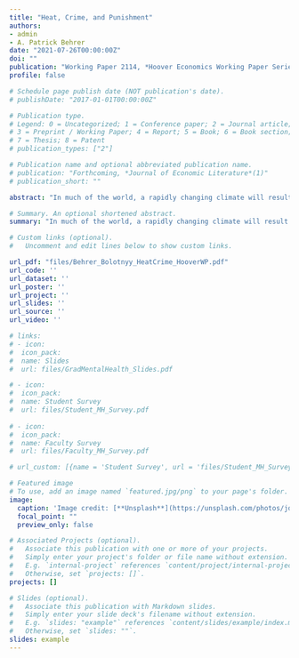 ```yaml
---
title: "Heat, Crime, and Punishment"
authors:
- admin
- A. Patrick Behrer
date: "2021-07-26T00:00:00Z"
doi: ""
publication: "Working Paper 2114, *Hoover Economics Working Paper Series*"
profile: false

# Schedule page publish date (NOT publication's date).
# publishDate: "2017-01-01T00:00:00Z"

# Publication type.
# Legend: 0 = Uncategorized; 1 = Conference paper; 2 = Journal article;
# 3 = Preprint / Working Paper; 4 = Report; 5 = Book; 6 = Book section;
# 7 = Thesis; 8 = Patent
# publication_types: ["2"]

# Publication name and optional abbreviated publication name.
# publication: "Forthcoming, *Journal of Economic Literature*(1)"
# publication_short: ""

abstract: "In much of the world, a rapidly changing climate will result in more frequent extreme temperatures. Using administrative criminal records from Texas, we show how heat affects the behavior of key individuals involved in criminal events: defendants, police officers, prosecutors, and judges. We find that arrests increase by up to 15% on extremely hot days, driven by increases in violent crime rather than by changes in police behavior. We see no evidence that heat on the charging day impacts prosecutorial decisions, likely because prosecutors, like police officers, share emotional and cognitive burdens across team members. Working alone under time pressure, judges are less likely to dismiss cases, more likely to issue longer prison sentences, and more likely to levy higher fines when ruling on hot days. Our results suggest heat's negative impact on emotion and cognition leads to negative outcomes across situations and professions, even in Texas where air conditioning is nearly universal. We provide evidence that higher income, newer housing, more team work, and less accessible weapons may decrease the adverse effects of heat. Our adaptation-inclusive projections of the impact of future climate change suggest, however, that while adaptation will significantly mitigate future impacts, it will not eliminate them. Even with adaptation, climate change will likely also have substantial distributional consequences, with impacts on crime in more vulnerable communities up to 70% larger than in less vulnerable ones."

# Summary. An optional shortened abstract.
summary: "In much of the world, a rapidly changing climate will result in more frequent extreme temperatures. Using administrative criminal records from Texas, we show how heat affects the behavior of key individuals involved in criminal events: defendants, police officers, prosecutors, and judges. We find that arrests increase by up to 15% on extremely hot days, driven by increases in violent crime rather than by changes in police behavior. We see no evidence that heat on the charging day impacts prosecutorial decisions, likely because prosecutors, like police officers, share emotional and cognitive burdens across team members. Working alone under time pressure, judges are less likely to dismiss cases, more likely to issue longer prison sentences, and more likely to levy higher fines when ruling on hot days. Our results suggest heat's negative impact on emotion and cognition leads to negative outcomes across situations and professions, even in Texas where air conditioning is nearly universal. We provide evidence that higher income, newer housing, more team work, and less accessible weapons may decrease the adverse effects of heat. Our adaptation-inclusive projections of the impact of future climate change suggest, however, that while adaptation will significantly mitigate future impacts, it will not eliminate them. Even with adaptation, climate change will likely also have substantial distributional consequences, with impacts on crime in more vulnerable communities up to 70% larger than in less vulnerable ones."

# Custom links (optional).
#   Uncomment and edit lines below to show custom links.

url_pdf: "files/Behrer_Bolotnyy_HeatCrime_HooverWP.pdf"
url_code: '' 
url_dataset: ''
url_poster: ''
url_project: ''
url_slides: ''
url_source: ''
url_video: ''

# links: 
# - icon:
#  icon_pack:
#  name: Slides
#  url: files/GradMentalHealth_Slides.pdf

# - icon: 
#  icon_pack: 
#  name: Student Survey
#  url: files/Student_MH_Survey.pdf
  
# - icon:
#  icon_pack:
#  name: Faculty Survey
#  url: files/Faculty_MH_Survey.pdf

# url_custom: [{name = 'Student Survey', url = 'files/Student_MH_Survey.pdf'}]

# Featured image
# To use, add an image named `featured.jpg/png` to your page's folder. 
image:
  caption: 'Image credit: [**Unsplash**](https://unsplash.com/photos/jdD8gXaTZsc)'
  focal_point: ""
  preview_only: false

# Associated Projects (optional).
#   Associate this publication with one or more of your projects.
#   Simply enter your project's folder or file name without extension.
#   E.g. `internal-project` references `content/project/internal-project/index.md`.
#   Otherwise, set `projects: []`.
projects: []

# Slides (optional).
#   Associate this publication with Markdown slides.
#   Simply enter your slide deck's filename without extension.
#   E.g. `slides: "example"` references `content/slides/example/index.md`.
#   Otherwise, set `slides: ""`.
slides: example
---
```

